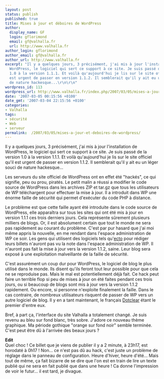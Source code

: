 ```yaml
---
layout: post
status: publish
published: true
title: Mises à jour et déboires de WordPress
author:
  display_name: GF
  login: gflorimond
  email: gf@valhalla.fr
  url: http://www.valhalla.fr
author_login: gflorimond
author_email: gf@valhalla.fr
author_url: http://www.valhalla.fr
excerpt: "Il y a quelques jours, 3 précisément, j'ai mis à jour l'installation de
  WordPress, le logiciel qui sert ce support à ce site. Je suis passé de la version
  1.0 à la version 1.1.1. Et voilà qu'aujourd'hui je lis sur le site officiel qu'il
  est urgent de passer en version 1.1.2. Il semblerait qu'il y ait eu un léger souci
  de nature hackesque...\r\n\r\n"
wordpress_id: 113
wordpress_url: http://www.valhalla.fr/index.php/2007/03/05/mises-a-jour-et-deboires-de-wordpress/
date: '2007-03-05 00:15:56 +0100'
date_gmt: '2007-03-04 22:15:56 +0100'
categories:
- Valhalla
tags:
- sécurité
- Web
- serveur
permalink:  /2007/03/05/mises-a-jour-et-deboires-de-wordpress/
---
```

<p>Il y a quelques jours, 3 précisément, j'ai mis à jour l'installation de WordPress, le logiciel qui sert ce support à ce site. Je suis passé de la version 1.0 à la version 1.1.1. Et voilà qu'aujourd'hui je lis sur le site officiel qu'il est urgent de passer en version 1.1.2. Il semblerait qu'il y ait eu un léger souci de nature hackesque...</p>
<p><a id="more"></a><a id="more-113"></a></p>
<p>Les serveurs du site officiel de WordPress ont en effet été "hackés", ce qui signifie, peu ou prou, piratés. Le petit malin a réussi a modifier le code source de WordPress dans les archives ZIP et tar.gz que tous les utilisateurs de WP téléchargent pour effectuer la mise à jour. Il a introduit dans WP une énorme faille de sécurité qui permet d'exécuter du code PHP à distance.</p>
<p>Le problème est que cette faille ayant été introduite dans le code source de WordPress, elle apparaîtra sur tous les sites qui ont été mis à jour en version 1.1.1 ces trois derniers jours. Cela représente sûrement plusieurs milliers de blogs. Or, il est absolument certain que tout le monde ne sera pas rapidement au courant du problème. C'est par pur hasard que j'ai moi même appris la nouvelle, en me rendant dans l'espace administration de WP ce soir. Les gens qui utilisent des logiciels tels qu'<a href="http://ecto.kung-foo.tv/">ecto</a> pour rédiger leurs billets n'auront pas vu la note dans l'espace administration de WP. Il n'auront pas fait la mise à jour vers la version 1.1.2, saine. Leur blog sera exposé à une exploitation malveillante de la faille de sécurité.</p>
<p>C'est assurément un coup dur pour WordPress, le logiciel de blog le plus utilisé dans le monde. Ils disent qu'ils feront tout leur possible pour que cela ne se reproduise pas. Mais le mal est potentiellement déjà fait. Ce hack peut faire un terrible flop si peu de mises à jour on été faites pendant ces trois jours, ou si beaucoup de blogs sont mis à jour vers la version 1.1.2 rapidement. Ou encore, si personne n'exploite finalement la faille. Dans le cas contraire, de nombreux utilisateurs risquent de passer de WP vers un autre logiciel de blog. Il y en a tant maintenant, le français <a href="http://www.dotclear.net/">Dotclear</a> étant le premier d'entre eux.</p>
<p>Bref, à part ça, l'interface du site Valhalla a totalement changé. Je suis revenu au bleu sur fond blanc, très sobre. J'adore ce nouveau thème graphique. Ma période gothique "orange sur fond noir" semble terminée. C'est peut être dû à l'arrivée des beaux jours ?</p>
<p><strong>Edit</strong><br />
Quel choc ! Ce billet que je viens de publier il y a 2 minute, à 23h17, est horodaté à 0h17 ! Non... ce n'est pas dû au hack, c'est juste un problème de réglage dans le panneau de configuration. Heure d'hiver, heure d'été... Mais tout de même, ça fait bizarre de se dire que l'on est en train de lire un texte publié qui ne sera en fait publié que dans une heure ! Ca donne l'impression de voir le futur... il est tard, je divague.</p>
